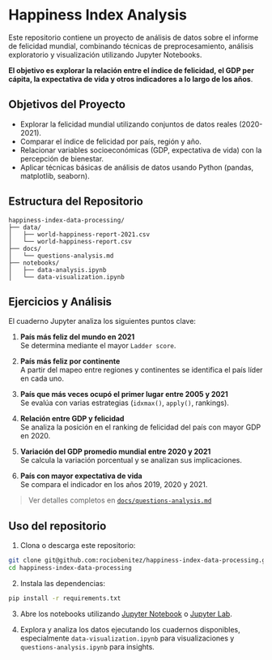 # Happiness Index Analysis

Este repositorio contiene un proyecto de análisis de datos sobre el informe de felicidad mundial, combinando técnicas de preprocesamiento, análisis exploratorio y visualización utilizando Jupyter Notebooks.

**El objetivo es explorar la relación entre el índice de felicidad, el GDP per cápita, la expectativa de vida y otros indicadores a lo largo de los años**.

## Objetivos del Proyecto

- Explorar la felicidad mundial utilizando conjuntos de datos reales (2020-2021).
- Comparar el índice de felicidad por país, región y año.
- Relacionar variables socioeconómicas (GDP, expectativa de vida) con la percepción de bienestar.
- Aplicar técnicas básicas de análisis de datos usando Python (pandas, matplotlib, seaborn).

## Estructura del Repositorio

```
happiness-index-data-processing/
├── data/
│   ├── world-happiness-report-2021.csv
│   └── world-happiness-report.csv
├── docs/
│   └── questions-analysis.md
├── notebooks/
│   ├── data-analysis.ipynb
│   └── data-visualization.ipynb
```

## Ejercicios y Análisis

El cuaderno Jupyter analiza los siguientes puntos clave:

1. **País más feliz del mundo en 2021**  
   Se determina mediante el mayor `Ladder score`.

2. **País más feliz por continente**  
   A partir del mapeo entre regiones y continentes se identifica el país líder en cada uno.

3. **País que más veces ocupó el primer lugar entre 2005 y 2021**  
   Se evalúa con varias estrategias (`idxmax()`, `apply()`, rankings).

4. **Relación entre GDP y felicidad**  
   Se analiza la posición en el ranking de felicidad del país con mayor GDP en 2020.

5. **Variación del GDP promedio mundial entre 2020 y 2021**  
   Se calcula la variación porcentual y se analizan sus implicaciones.

6. **País con mayor expectativa de vida**  
   Se compara el indicador en los años 2019, 2020 y 2021.

> Ver detalles completos en [`docs/questions-analysis.md`](docs/questions-analysis.md)

## Uso del repositorio

1. Clona o descarga este repositorio:

```bash
git clone git@github.com:rociobenitez/happiness-index-data-processing.git
cd happiness-index-data-processing
```

2. Instala las dependencias:

```bash
pip install -r requirements.txt
```

3. Abre los notebooks utilizando [Jupyter Notebook](https://jupyter.org/) o [Jupyter Lab](https://jupyterlab.readthedocs.io/en/latest/).

4. Explora y analiza los datos ejecutando los cuadernos disponibles, especialmente `data-visualization.ipynb` para visualizaciones y `questions-analysis.ipynb` para insights.
